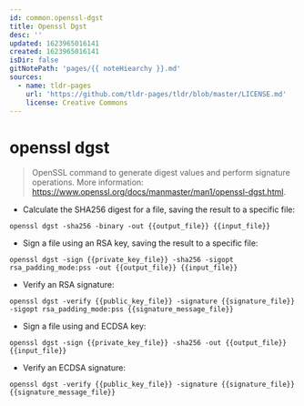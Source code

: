 ```yaml
---
id: common.openssl-dgst
title: Openssl Dgst
desc: ''
updated: 1623965016141
created: 1623965016141
isDir: false
gitNotePath: 'pages/{{ noteHiearchy }}.md'
sources:
  - name: tldr-pages
    url: 'https://github.com/tldr-pages/tldr/blob/master/LICENSE.md'
    license: Creative Commons
---
```

# openssl dgst

> OpenSSL command to generate digest values and perform signature operations.
> More information: <https://www.openssl.org/docs/manmaster/man1/openssl-dgst.html>.

- Calculate the SHA256 digest for a file, saving the result to a specific file:

`openssl dgst -sha256 -binary -out {{output_file}} {{input_file}}`

- Sign a file using an RSA key, saving the result to a specific file:

`openssl dgst -sign {{private_key_file}} -sha256 -sigopt rsa_padding_mode:pss -out {{output_file}} {{input_file}}`

- Verify an RSA signature:

`openssl dgst -verify {{public_key_file}} -signature {{signature_file}} -sigopt rsa_padding_mode:pss {{signature_message_file}}`

- Sign a file using and ECDSA key:

`openssl dgst -sign {{private_key_file}} -sha256 -out {{output_file}} {{input_file}}`

- Verify an ECDSA signature:

`openssl dgst -verify {{public_key_file}} -signature {{signature_file}} {{signature_message_file}}`

